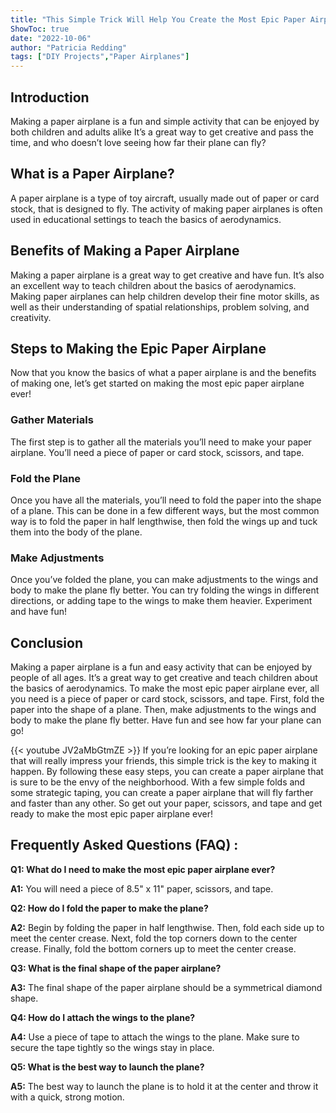 ```yaml
---
title: "This Simple Trick Will Help You Create the Most Epic Paper Airplane Ever!"
ShowToc: true 
date: "2022-10-06"
author: "Patricia Redding" 
tags: ["DIY Projects","Paper Airplanes"]
---
```

## Introduction

Making a paper airplane is a fun and simple activity that can be enjoyed by both children and adults alike It’s a great way to get creative and pass the time, and who doesn’t love seeing how far their plane can fly? 

## What is a Paper Airplane?

A paper airplane is a type of toy aircraft, usually made out of paper or card stock, that is designed to fly. The activity of making paper airplanes is often used in educational settings to teach the basics of aerodynamics. 

## Benefits of Making a Paper Airplane

Making a paper airplane is a great way to get creative and have fun. It’s also an excellent way to teach children about the basics of aerodynamics. Making paper airplanes can help children develop their fine motor skills, as well as their understanding of spatial relationships, problem solving, and creativity. 

## Steps to Making the Epic Paper Airplane

Now that you know the basics of what a paper airplane is and the benefits of making one, let’s get started on making the most epic paper airplane ever! 

### Gather Materials

The first step is to gather all the materials you’ll need to make your paper airplane. You’ll need a piece of paper or card stock, scissors, and tape. 

### Fold the Plane

Once you have all the materials, you’ll need to fold the paper into the shape of a plane. This can be done in a few different ways, but the most common way is to fold the paper in half lengthwise, then fold the wings up and tuck them into the body of the plane. 

### Make Adjustments

Once you’ve folded the plane, you can make adjustments to the wings and body to make the plane fly better. You can try folding the wings in different directions, or adding tape to the wings to make them heavier. Experiment and have fun! 

## Conclusion

Making a paper airplane is a fun and easy activity that can be enjoyed by people of all ages. It’s a great way to get creative and teach children about the basics of aerodynamics. To make the most epic paper airplane ever, all you need is a piece of paper or card stock, scissors, and tape. First, fold the paper into the shape of a plane. Then, make adjustments to the wings and body to make the plane fly better. Have fun and see how far your plane can go!

{{< youtube JV2aMbGtmZE >}} 
If you’re looking for an epic paper airplane that will really impress your friends, this simple trick is the key to making it happen. By following these easy steps, you can create a paper airplane that is sure to be the envy of the neighborhood. With a few simple folds and some strategic taping, you can create a paper airplane that will fly farther and faster than any other. So get out your paper, scissors, and tape and get ready to make the most epic paper airplane ever!

## Frequently Asked Questions (FAQ) :
**Q1: What do I need to make the most epic paper airplane ever?**

**A1:** You will need a piece of 8.5" x 11" paper, scissors, and tape.

**Q2: How do I fold the paper to make the plane?**

**A2:** Begin by folding the paper in half lengthwise. Then, fold each side up to meet the center crease. Next, fold the top corners down to the center crease. Finally, fold the bottom corners up to meet the center crease.

**Q3: What is the final shape of the paper airplane?**

**A3:** The final shape of the paper airplane should be a symmetrical diamond shape.

**Q4: How do I attach the wings to the plane?**

**A4:** Use a piece of tape to attach the wings to the plane. Make sure to secure the tape tightly so the wings stay in place.

**Q5: What is the best way to launch the plane?**

**A5:** The best way to launch the plane is to hold it at the center and throw it with a quick, strong motion.



